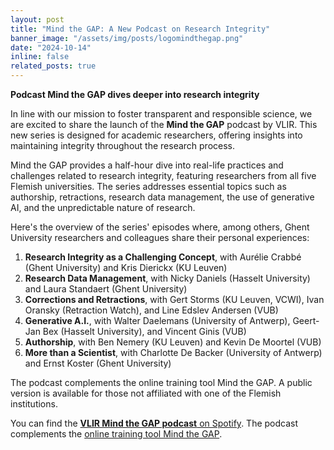 ```yaml
---
layout: post
title: "Mind the GAP: A New Podcast on Research Integrity"
banner_image: "/assets/img/posts/logomindthegap.png"
date: "2024-10-14"
inline: false
related_posts: true
---
```


**Podcast Mind the GAP dives deeper into research integrity**

In line with our mission to foster transparent and responsible science, we are excited to share the launch of the **Mind the GAP** podcast by VLIR. This new series is designed for academic researchers, offering insights into maintaining integrity throughout the research process.

Mind the GAP provides a half-hour dive into real-life practices and challenges related to research integrity, featuring researchers from all five Flemish universities. The series addresses essential topics such as authorship, retractions, research data management, the use of generative AI, and the unpredictable nature of research.

Here's the overview of the series' episodes where, among others, Ghent University researchers and colleagues share their personal experiences:

1. **Research Integrity as a Challenging Concept**, with Aurélie Crabbé (Ghent University) and Kris Dierickx (KU Leuven)
2. **Research Data Management**, with Nicky Daniels (Hasselt University) and Laura Standaert (Ghent University)
3. **Corrections and Retractions**, with Gert Storms (KU Leuven, VCWI), Ivan Oransky (Retraction Watch), and Line Edslev Andersen (VUB)
4. **Generative A.I.**, with Walter Daelemans (University of Antwerp), Geert-Jan Bex (Hasselt University), and Vincent Ginis (VUB)
5. **Authorship**, with Ben Nemery (KU Leuven) and Kevin De Moortel (VUB)
6. **More than a Scientist**, with Charlotte De Backer (University of Antwerp) and Ernst Koster (Ghent University)

The podcast complements the online training tool Mind the GAP. A public version is available for those not affiliated with one of the Flemish institutions.

You can find the [**VLIR Mind the GAP podcast** on Spotify](https://open.spotify.com/show/7fv32Wfg92fbDAlAFsazj8?si=fa256c30104a4888).
The podcast complements the [online training tool Mind the GAP](https://onderzoektips.ugent.be/en/tips/00002012/).

